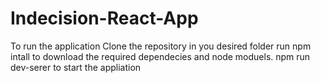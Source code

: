# Indecision-React-App
To run the application
Clone the repository in you desired folder
run npm intall to download the required dependecies and node moduels.
npm run dev-serer to start the appliation

